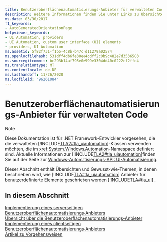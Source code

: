 ```yaml
---
title: Benutzeroberflächenautomatisierungs-Anbieter für verwalteten Code
description: Weitere Informationen finden Sie unter Links zu Übersichten und Themen zur Vorgehensweise, in denen beschrieben wird, wie Sie Microsoft UI Automation-Anbieter für benutzerdefinierte Benutzeroberflächen Elemente (UI) in .net schreiben.
ms.date: 03/30/2017
f1_keywords:
- AutoGeneratedOrientationPage
helpviewer_keywords:
- UI Automation, providers
- UI Automation, custom user interface (UI) elements
- providers, UI Automation
ms.assetid: 5f82f731-f1b5-4c8b-b47c-d11279a02574
ms.openlocfilehash: 531dff4db6fe30ee4cdff2c0b9c482e7d3536583
ms.sourcegitcommit: bc293b14af795e0e999e3304dd40c0222cf2ffe4
ms.translationtype: MT
ms.contentlocale: de-DE
ms.lasthandoff: 11/26/2020
ms.locfileid: "96261084"
---
```

# <a name="ui-automation-providers-for-managed-code"></a>Benutzeroberflächenautomatisierungs-Anbieter für verwalteten Code

> [!NOTE]
> Diese Dokumentation ist für .NET Framework-Entwickler vorgesehen, die die verwalteten [!INCLUDE[TLA2#tla_uiautomation](../../../includes/tla2sharptla-uiautomation-md.md)]-Klassen verwenden möchten, die im <xref:System.Windows.Automation>-Namespace definiert sind. Aktuelle Informationen zur [!INCLUDE[TLA2#tla_uiautomation](../../../includes/tla2sharptla-uiautomation-md.md)]finden Sie auf der Seite zur [Windows-Automatisierungs-API: UI-Automatisierung](/windows/win32/winauto/entry-uiauto-win32).  
  
 Dieser Abschnitt enthält Übersichten und Gewusst-wie-Themen, in denen beschrieben wird, wie [!INCLUDE[TLA#tla_uiautomation](../../../includes/tlasharptla-uiautomation-md.md)] Anbieter für benutzerdefinierte Elemente geschrieben werden [!INCLUDE[TLA#tla_ui](../../../includes/tlasharptla-ui-md.md)] .  
  
## <a name="in-this-section"></a>In diesem Abschnitt  

 [Implementierung eines serverseitigen Benutzeroberflächenautomatisierungs-Anbieters](server-side-ui-automation-provider-implementation.md)  
 [Übersicht über die Benutzeroberflächenautomatisierungs-Anbieter](ui-automation-providers-overview.md)  
 [Implementierung eines clientseitigen Benutzeroberflächenautomatisierungs-Anbieters](client-side-ui-automation-provider-implementation.md)  
 [Artikel zu Vorgehensweisen](ui-automation-providers-for-managed-code-how-to-topics.md)
